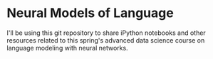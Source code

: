 Neural Models of Language
=====================

I'll be using this git repository to share iPython notebooks and other
resources related to this spring's advanced data science course on
language modeling with neural networks.